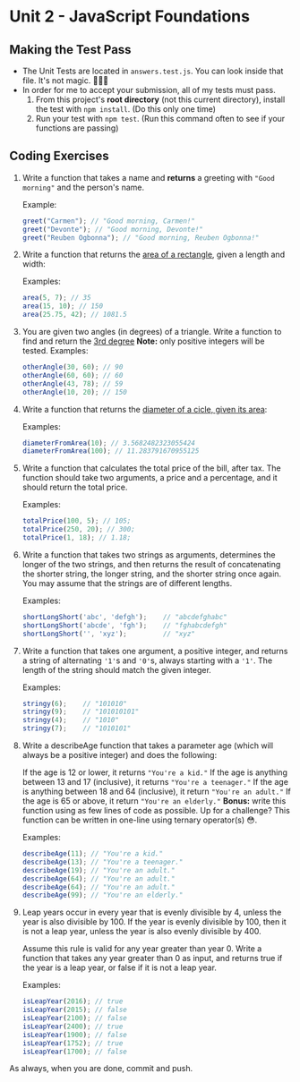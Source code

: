 # Unit 2 - JavaScript Foundations

## Making the Test Pass
* The Unit Tests are located in `answers.test.js`. You can look inside that file. It's not magic. 🧙🏾‍♂️
* In order for me to accept your submission, all of my tests must pass.
    1. From this project's **root directory** (not this current directory), install the test with `npm install`. (Do this only one time)
    2. Run your test with `npm test`. (Run this command often to see if your functions are passing)

## Coding Exercises

1. Write a function that takes a name and **returns** a greeting with `"Good morning"` and the person's name.

    Example:
    ```javascript
    greet("Carmen"); // "Good morning, Carmen!"
    greet("Devonte"); // "Good morning, Devonte!"
    greet("Reuben Ogbonna"); // "Good morning, Reuben Ogbonna!"
    ```

2. Write a function that returns the [area of a rectangle](https://www.khanacademy.org/math/cc-third-grade-math/imp-geometry/imp-multiply-to-find-area/a/area-rectangles-review), given a length and width:

    Examples:
    ```javascript
    area(5, 7); // 35
    area(15, 10); // 150
    area(25.75, 42); // 1081.5
    ```

3. You are given two angles (in degrees) of a triangle. Write a function to find and return the [3rd degree](https://www.aaamath.com/geo612x5.htm) **Note:** only positive integers will be tested.
    Examples:
    ```javascript
    otherAngle(30, 60); // 90
    otherAngle(60, 60); // 60
    otherAngle(43, 78); // 59
    otherAngle(10, 20); // 150
    ```

4. Write a function that returns the [diameter of a cicle, given its area](https://socratic.org/questions/how-do-you-find-diameter-of-a-circle-with-area):

    Examples:
    ```javascript
    diameterFromArea(10); // 3.5682482323055424
    diameterFromArea(100); // 11.283791670955125
    ```

5. Write a function that calculates the total price of the bill, after tax. The function should take two arguments, a price and a percentage, and it should return the total price.

    Examples:
    ```javascript
    totalPrice(100, 5); // 105;
    totalPrice(250, 20); // 300;
    totalPrice(1, 18); // 1.18;
    ```

6. Write a function that takes two strings as arguments, determines the longer of the two strings, and then returns the result of concatenating the shorter string, the longer string, and the shorter string once again. You may assume that the strings are of different lengths.

    Examples:
    ```javascript
    shortLongShort('abc', 'defgh');    // "abcdefghabc"
    shortLongShort('abcde', 'fgh');    // "fghabcdefgh"
    shortLongShort('', 'xyz');         // "xyz"
    ```

7. Write a function that takes one argument, a positive integer, and returns a string of alternating `'1'`s and `'0'`s, always starting with a `'1'`. The length of the string should match the given integer.

    Examples:
    ```javascript
    stringy(6);    // "101010"
    stringy(9);    // "101010101"
    stringy(4);    // "1010"
    stringy(7);    // "1010101"
    ```

8. Write a describeAge function that takes a parameter age (which will always be a positive integer) and does the following:

    If the age is 12 or lower, it returns `"You're a kid."`
    If the age is anything between 13 and 17 (inclusive), it returns `"You're a teenager."`
    If the age is anything between 18 and 64 (inclusive), it return `"You're an adult."`
    If the age is 65 or above, it return `"You're an elderly."`
    **Bonus:** write this function using as few lines of code as possible. Up for a challenge? This function can be written in one-line using ternary operator(s) 😳.

    Examples:
    ```javascript
    describeAge(11); // "You're a kid."
    describeAge(13); // "You're a teenager."
    describeAge(19); // "You're an adult."
    describeAge(64); // "You're an adult."
    describeAge(64); // "You're an adult."
    describeAge(99); // "You're an elderly."
    ```


9. Leap years occur in every year that is evenly divisible by 4, unless the year is also divisible by 100. If the year is evenly divisible by 100, then it is not a leap year, unless the year is also evenly divisible by 400.

    Assume this rule is valid for any year greater than year 0. Write a function that takes any year greater than 0 as input, and returns true if the year is a leap year, or false if it is not a leap year.

    Examples:
    ```javascript
    isLeapYear(2016); // true
    isLeapYear(2015); // false
    isLeapYear(2100); // false
    isLeapYear(2400); // true
    isLeapYear(1900); // false
    isLeapYear(1752); // true
    isLeapYear(1700); // false
    ```



As always, when you are done, commit and push.
